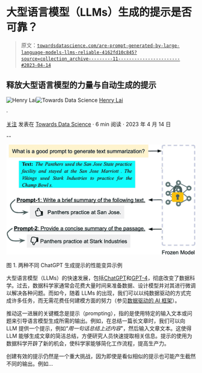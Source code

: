# 大型语言模型（LLMs）生成的提示是否可靠？

> 原文：[`towardsdatascience.com/are-prompt-generated-by-large-language-models-llms-reliable-4162fd10c845?source=collection_archive---------11-----------------------#2023-04-14`](https://towardsdatascience.com/are-prompt-generated-by-large-language-models-llms-reliable-4162fd10c845?source=collection_archive---------11-----------------------#2023-04-14)

## 释放大型语言模型的力量与自动生成的提示

[](https://medium.com/@a0987284901?source=post_page-----4162fd10c845--------------------------------)![Henry Lai](https://medium.com/@a0987284901?source=post_page-----4162fd10c845--------------------------------)[](https://towardsdatascience.com/?source=post_page-----4162fd10c845--------------------------------)![Towards Data Science](https://towardsdatascience.com/?source=post_page-----4162fd10c845--------------------------------) [Henry Lai](https://medium.com/@a0987284901?source=post_page-----4162fd10c845--------------------------------)

·

[关注](https://medium.com/m/signin?actionUrl=https%3A%2F%2Fmedium.com%2F_%2Fsubscribe%2Fuser%2Fd5548707b59&operation=register&redirect=https%3A%2F%2Ftowardsdatascience.com%2Fare-prompt-generated-by-large-language-models-llms-reliable-4162fd10c845&user=Henry+Lai&userId=d5548707b59&source=post_page-d5548707b59----4162fd10c845---------------------post_header-----------) 发表在 [Towards Data Science](https://towardsdatascience.com/?source=post_page-----4162fd10c845--------------------------------) · 6 min 阅读 · 2023 年 4 月 14 日 [](https://medium.com/m/signin?actionUrl=https%3A%2F%2Fmedium.com%2F_%2Fvote%2Ftowards-data-science%2F4162fd10c845&operation=register&redirect=https%3A%2F%2Ftowardsdatascience.com%2Fare-prompt-generated-by-large-language-models-llms-reliable-4162fd10c845&user=Henry+Lai&userId=d5548707b59&source=-----4162fd10c845---------------------clap_footer-----------)

--

[](https://medium.com/m/signin?actionUrl=https%3A%2F%2Fmedium.com%2F_%2Fbookmark%2Fp%2F4162fd10c845&operation=register&redirect=https%3A%2F%2Ftowardsdatascience.com%2Fare-prompt-generated-by-large-language-models-llms-reliable-4162fd10c845&source=-----4162fd10c845---------------------bookmark_footer-----------)![](img/427afef3b6084a0384d5114014f7246c.png)

图 1\. 两种不同 ChatGPT 生成提示的性能变异示例

大型语言模型（LLMs）的快速发展，包括[ChatGPT](https://openai.com/blog/chatgpt)和[GPT-4](https://cdn.openai.com/papers/gpt-4.pdf)，彻底改变了数据科学。过去，数据科学家通常会花费大量时间来准备数据、设计模型并对其进行微调以解决各种问题。而如今，随着 LLMs 的出现，我们可以以纯数据驱动的方式完成许多任务，而无需花费任何建模方面的努力（参见[数据驱动的 AI 框架](https://github.com/daochenzha/data-centric-AI)）。

推动这一进展的关键概念是提示（prompting），指的是使用特定的输入文本或问题来引导语言模型生成所需的输出。例如，在总结一篇长文章时，我们可以向 LLM 提供一个提示，例如“*用一句话总结上述内容*”，然后输入文章文本。这使得 LLM 能够生成文章的简洁总结，方便研究人员快速提取相关信息。提示的使用为数据科学开辟了新的机会，使科学家能够简化工作流程，提高生产力。

创建有效的提示仍然是一个重大挑战，因为即使是看似相似的提示也可能产生截然不同的输出。例如…
